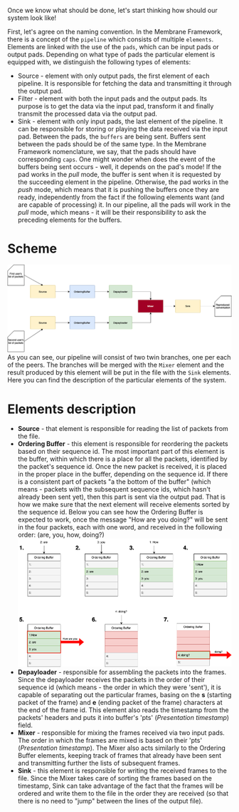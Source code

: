 Once we know what should be done, let's start thinking how should our system look like!

First, let's agree on the naming convention. In the Membrane Framework, there is a concept of the `pipeline` which consists of multiple `elements`. Elements are linked with the use of the `pads`, which can be input pads or output pads.
Depending on what type of pads the particular element is equipped with, we distinguish the following types of elements:
+ Source - element with only output pads, the first element of each pipeline. It is responsible for fetching the data and transmitting it through the output pad.
+ Filter - element with both the input pads and the output pads. Its purpose is to get the data via the input pad, transform it and finally transmit the processed data via the output pad.
+ Sink - element with only input pads, the last element of the pipeline. It can be responsible for storing or playing the data received via the input pad. 
Between the pads, the `buffers` are being sent. 
Buffers sent between the pads should be of the same type. In the Membrane Framework nomenclature, we say, that the pads should have corresponding `caps`.
One might wonder when does the event of the buffers being sent occurs - well, it depends on the pad's mode!
If the pad works in the *pull* mode, the buffer is sent when it is requested by the succeeding element in the pipeline.
Otherwise, the pad works in the *push* mode, which means that it is pushing the buffers once they are ready, independently from the fact if the following elements want (and are capable of processing) it.
In our pipeline, all the pads will work in the *pull* mode, which means - it will be their responsibility to ask the preceding elements for the buffers.
# Scheme
![Pipeline scheme](assets/images/Basic%20Pipeline.png) <br>
As you can see, our pipeline will consist of two twin branches, one per each of the peers. The branches will be merged with the `Mixer` element and the result produced by this element will be put in the file with the `Sink` elements. 
Here you can find the description of the particular elements of the system.
# Elements description
+ **Source** - that element is responsible for reading the list of packets from the file. 
+ **Ordering Buffer** - this element is responsible for reordering the packets based on their sequence id. The most important part of this element is the buffer, within which there is a place for all the packets, identified by the packet's sequence id. Once the new packet is received, it is placed in the proper place in the buffer, depending on the sequence id. If there is a consistent part of packets "a the bottom of the buffer" (which means - packets with the subsequent sequence ids, which hasn't already been sent yet), then this part is sent via the output pad. That is how we make sure that the next element will receive elements sorted by the sequence id. 
Below you can see how the Ordering Buffer is expected to work, once the message "How are you doing?" will be sent in the four packets, each with one word, and received in the following order: (are, you, how, doing?) <br>
![Ordering Buffer](assets/images/OrderingBuffer.drawio.png) <br>
+ **Depayloader** - responsible for assembling the packets into the frames. Since the depayloader receives the packets in the order of their sequence id (which means - the order in which they were 'sent'), it is capable of separating out the particular frames, basing on the **s** (starting packet of the frame) and **e** (ending packet of the frame) characters at the end of the frame id. This element also reads the timestamp from the packets' headers and puts it into buffer's 'pts' (*Presentation timestamp*) field.
+ **Mixer** - responsible for mixing the frames received via two input pads. The order in which the frames are mixed is based on their 'pts' (*Presentation timestamp*). The Mixer also acts similarly to the Ordering Buffer elements, keeping track of frames that already have been sent and transmitting further the lists of subsequent frames.
+ **Sink** - this element is responsible for writing the received frames to the file. Since the Mixer takes care of sorting the frames based on the timestamp, Sink can take advantage of the fact that the frames will be ordered and write them to the file in the order they are received (so that there is no need to "jump" between the lines of the output file).